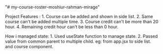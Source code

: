 "# my-course-roster-moshiur-rahman-mirage" 

Project Features :
    1. Course can be added and shown in side list.
    2. Same course can't be added multiple time.
    3. Course credit can't be more than 20 hour.
    4. Remaining credit hour can't be less than 0 hour.

How i managed state:
    1. Used useState function to manage state.
    2. Passed value from common parent to multiple child. eg: from app.jsx to side list. and course component.